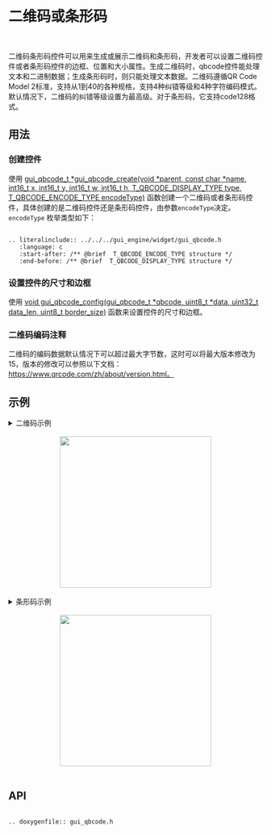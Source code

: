 # 二维码或条形码
<br>

二维码条形码控件可以用来生成或展示二维码和条形码，开发者可以设置二维码控件或者条形码控件的边框、位置和大小属性。生成二维码时，qbcode控件能处理文本和二进制数据；生成条形码时，则只能处理文本数据。二维码遵循QR Code Model 2标准，支持从1到40的各种规格，支持4种纠错等级和4种字符编码模式。默认情况下，二维码的纠错等级设置为最高级。对于条形码，它支持code128格式。

## 用法

### 创建控件

使用 [gui_qbcode_t *gui_qbcode_create(void *parent, const char *name, int16_t x, int16_t y, int16_t w, int16_t h, T_QBCODE_DISPLAY_TYPE type, T_QBCODE_ENCODE_TYPE encodeType)](#api) 函数创建一个二维码或者条形码控件，具体创建的是二维码控件还是条形码控件，由参数`encodeType`决定。`encodeType` 枚举类型如下：

```eval_rst

.. literalinclude:: ../../../gui_engine/widget/gui_qbcode.h
   :language: c
   :start-after: /** @brief  T_QBCODE_ENCODE_TYPE structure */
   :end-before: /** @brief  T_QBCODE_DISPLAY_TYPE structure */

```

### 设置控件的尺寸和边框

使用 [void gui_qbcode_config(gui_qbcode_t *qbcode, uint8_t *data, uint32_t data_len, uint8_t border_size)](#api) 函数来设置控件的尺寸和边框。

### 二维码编码注释

二维码的编码数据默认情况下可以超过最大字节数，这时可以将最大版本修改为 15，版本的修改可以参照以下文档：https://www.qrcode.com/zh/about/version.html。

## 示例

<details> <summary>二维码示例</summary>

```c
#include "gui_qbcode.h"
#define QRCODE_WIDTH     320
#define QRCODE_HEIGHT    320
#define DISPLAY_TYPE     QRCODE_DISPLAY_IMAGE //QRCODE_DISPLAY_SECTION
#define ENCODED_TYPE     QRCODE_ENCODE_TEXT   // QRCODE_ENCODE_BINARY

char* str = "123455678901234567890123455678901234567890123455678901234567890123455678901234567890123455678901234567890";

gui_qbcode_t * qrcode = gui_qbcode_create(parent,
                                          "qrcode",
                                          454/2 - QRCODE_WIDTH/2,
                                          454/2 - QRCODE_HEIGHT/2,
                                          QRCODE_WIDTH,
                                          QRCODE_HEIGHT,
                                          DISPLAY_TYPE,
                                          ENCODED_TYPE);

gui_qbcode_config(qrcode, str, strlen(str), 3);
```

</details>

<br>
<center><img width= "300" src="https://foruda.gitee.com/images/1713239098192542999/e635ea60_10641540.jpeg" /></center>
<br>

<details> <summary>条形码示例</summary>

```c
#define BARCODE_WIDTH     (143 * 3)
#define BARCODE_HEIGHT    143
#define DISPLAY_TYPE     BARCODE_DISPLAY_IMAGE //BARCODE_DISPLAY_SECTION
#define ENCODED_TYPE     BARCODE_ENCODE_TEXT

char* str = "1234567890";

gui_qbcode_t * barcode = gui_qbcode_create(parent,
                                          "qrcode",
                                          454/2 - BARCODE_WIDTH/2,
                                          454/2 - BARCODE_HEIGHT/2,
                                          BARCODE_WIDTH,
                                          BARCODE_HEIGHT,
                                          DISPLAY_TYPE,
                                          ENCODED_TYPE);

gui_qbcode_config(qrcode, str, strlen(str) + 1, 10);
```

</details>

<br>

<center><img width= "300" src="https://foruda.gitee.com/images/1713341892058343798/70403721_10641540.jpeg" /></center>
<br>

<span id="api">

## API

</span>

```eval_rst

.. doxygenfile:: gui_qbcode.h

```
